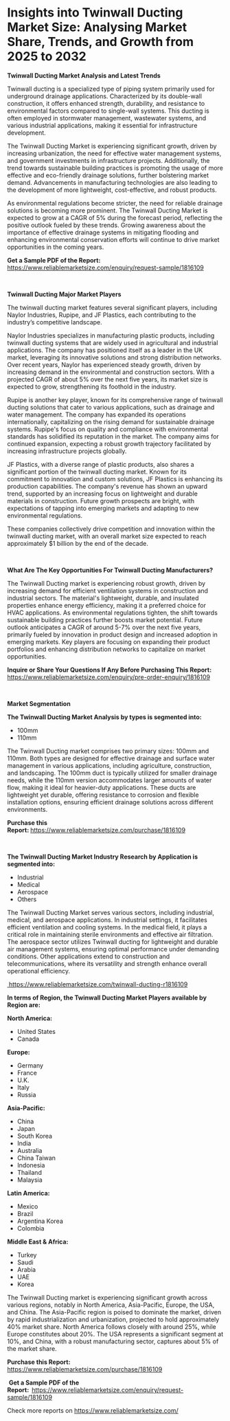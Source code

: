 <p><h1>Insights into Twinwall Ducting Market Size: Analysing Market Share, Trends, and Growth from 2025 to 2032</h1></p><p><strong>Twinwall Ducting Market Analysis and Latest Trends</strong></p>
<p><p>Twinwall ducting is a specialized type of piping system primarily used for underground drainage applications. Characterized by its double-wall construction, it offers enhanced strength, durability, and resistance to environmental factors compared to single-wall systems. This ducting is often employed in stormwater management, wastewater systems, and various industrial applications, making it essential for infrastructure development.</p><p>The Twinwall Ducting Market is experiencing significant growth, driven by increasing urbanization, the need for effective water management systems, and government investments in infrastructure projects. Additionally, the trend towards sustainable building practices is promoting the usage of more effective and eco-friendly drainage solutions, further bolstering market demand. Advancements in manufacturing technologies are also leading to the development of more lightweight, cost-effective, and robust products.</p><p>As environmental regulations become stricter, the need for reliable drainage solutions is becoming more prominent. The Twinwall Ducting Market is expected to grow at a CAGR of 5% during the forecast period, reflecting the positive outlook fueled by these trends. Growing awareness about the importance of effective drainage systems in mitigating flooding and enhancing environmental conservation efforts will continue to drive market opportunities in the coming years.</p></p>
<p><strong>Get a Sample PDF of the Report:&nbsp;</strong> <a href="https://www.reliablemarketsize.com/enquiry/request-sample/1816109?utm_campaign=1998&utm_medium=2&utm_source=Github&utm_content=ia&utm_term=30012025&utm_id=twinwall-ducting">https://www.reliablemarketsize.com/enquiry/request-sample/1816109</a></p>
<p>&nbsp;</p>
<p><strong>Twinwall Ducting Major Market Players</strong></p>
<p><p>The twinwall ducting market features several significant players, including Naylor Industries, Rupipe, and JF Plastics, each contributing to the industry’s competitive landscape.</p><p>Naylor Industries specializes in manufacturing plastic products, including twinwall ducting systems that are widely used in agricultural and industrial applications. The company has positioned itself as a leader in the UK market, leveraging its innovative solutions and strong distribution networks. Over recent years, Naylor has experienced steady growth, driven by increasing demand in the environmental and construction sectors. With a projected CAGR of about 5% over the next five years, its market size is expected to grow, strengthening its foothold in the industry.</p><p>Rupipe is another key player, known for its comprehensive range of twinwall ducting solutions that cater to various applications, such as drainage and water management. The company has expanded its operations internationally, capitalizing on the rising demand for sustainable drainage systems. Rupipe's focus on quality and compliance with environmental standards has solidified its reputation in the market. The company aims for continued expansion, expecting a robust growth trajectory facilitated by increasing infrastructure projects globally.</p><p>JF Plastics, with a diverse range of plastic products, also shares a significant portion of the twinwall ducting market. Known for its commitment to innovation and custom solutions, JF Plastics is enhancing its production capabilities. The company's revenue has shown an upward trend, supported by an increasing focus on lightweight and durable materials in construction. Future growth prospects are bright, with expectations of tapping into emerging markets and adapting to new environmental regulations.</p><p>These companies collectively drive competition and innovation within the twinwall ducting market, with an overall market size expected to reach approximately $1 billion by the end of the decade.</p></p>
<p>&nbsp;</p>
<p><strong>What Are The Key Opportunities For Twinwall Ducting Manufacturers?</strong></p>
<p><p>The Twinwall Ducting market is experiencing robust growth, driven by increasing demand for efficient ventilation systems in construction and industrial sectors. The material's lightweight, durable, and insulated properties enhance energy efficiency, making it a preferred choice for HVAC applications. As environmental regulations tighten, the shift towards sustainable building practices further boosts market potential. Future outlook anticipates a CAGR of around 5-7% over the next five years, primarily fueled by innovation in product design and increased adoption in emerging markets. Key players are focusing on expanding their product portfolios and enhancing distribution networks to capitalize on market opportunities.</p></p>
<p><strong>Inquire or Share Your Questions If Any Before Purchasing This Report:</strong> <a href="https://www.reliablemarketsize.com/enquiry/pre-order-enquiry/1816109?utm_campaign=1998&utm_medium=2&utm_source=Github&utm_content=ia&utm_term=30012025&utm_id=twinwall-ducting">https://www.reliablemarketsize.com/enquiry/pre-order-enquiry/1816109</a></p>
<p>&nbsp;</p>
<p><strong>Market Segmentation</strong></p>
<p><strong>The Twinwall Ducting Market Analysis by types is segmented into:</strong></p>
<p><ul><li>100mm</li><li>110mm</li></ul></p>
<p><p>The Twinwall Ducting market comprises two primary sizes: 100mm and 110mm. Both types are designed for effective drainage and surface water management in various applications, including agriculture, construction, and landscaping. The 100mm duct is typically utilized for smaller drainage needs, while the 110mm version accommodates larger amounts of water flow, making it ideal for heavier-duty applications. These ducts are lightweight yet durable, offering resistance to corrosion and flexible installation options, ensuring efficient drainage solutions across different environments.</p></p>
<p><strong>Purchase this Report:&nbsp;</strong><a href="https://www.reliablemarketsize.com/purchase/1816109?utm_campaign=1998&utm_medium=2&utm_source=Github&utm_content=ia&utm_term=30012025&utm_id=twinwall-ducting">https://www.reliablemarketsize.com/purchase/1816109</a></p>
<p>&nbsp;</p>
<p><strong>The Twinwall Ducting Market Industry Research by Application is segmented into:</strong></p>
<p><ul><li>Industrial</li><li>Medical</li><li>Aerospace</li><li>Others</li></ul></p>
<p><p>The Twinwall Ducting Market serves various sectors, including industrial, medical, and aerospace applications. In industrial settings, it facilitates efficient ventilation and cooling systems. In the medical field, it plays a critical role in maintaining sterile environments and effective air filtration. The aerospace sector utilizes Twinwall ducting for lightweight and durable air management systems, ensuring optimal performance under demanding conditions. Other applications extend to construction and telecommunications, where its versatility and strength enhance overall operational efficiency.</p></p>
<p><a href="https://www.reliablemarketsize.com/twinwall-ducting-r1816109?utm_campaign=1998&utm_medium=2&utm_source=Github&utm_content=ia&utm_term=30012025&utm_id=twinwall-ducting">&nbsp;https://www.reliablemarketsize.com/twinwall-ducting-r1816109</a></p>
<p><strong>In terms of Region, the Twinwall Ducting Market Players available by Region are:</strong></p>
<p>
    <p> <strong> North America: </strong>
        <ul>
            <li>United States</li>
            <li>Canada</li>
        </ul>
        </p> 
    <p> <strong> Europe: </strong>
        <ul>
            <li>Germany</li>
            <li>France</li>
            <li>U.K.</li>
            <li>Italy</li>
            <li>Russia</li>
        </ul>
        </p> 
    <p> <strong> Asia-Pacific: </strong>
        <ul>
            <li>China</li>
            <li>Japan</li>
            <li>South Korea</li>
            <li>India</li>
            <li>Australia</li>
            <li>China Taiwan</li>
            <li>Indonesia</li>
            <li>Thailand</li>
            <li>Malaysia</li>
        </ul>
        </p> 
    <p> <strong> Latin America: </strong>
        <ul>
            <li>Mexico</li>
            <li>Brazil</li>
            <li>Argentina Korea</li>
            <li>Colombia</li>
        </ul>
        </p> 
    <p> <strong> Middle East & Africa: </strong>
        <ul>
            <li>Turkey</li>
            <li>Saudi</li>
            <li>Arabia</li>
            <li>UAE</li>
            <li>Korea</li>
        </ul>
    </p>
    </p>
<p><p>The Twinwall Ducting market is experiencing significant growth across various regions, notably in North America, Asia-Pacific, Europe, the USA, and China. The Asia-Pacific region is poised to dominate the market, driven by rapid industrialization and urbanization, projected to hold approximately 40% market share. North America follows closely with around 25%, while Europe constitutes about 20%. The USA represents a significant segment at 10%, and China, with a robust manufacturing sector, captures about 5% of the market share.</p></p>
<p><strong>Purchase this Report: </strong><a href="https://www.reliablemarketsize.com/purchase/1816109?utm_campaign=1998&utm_medium=2&utm_source=Github&utm_content=ia&utm_term=30012025&utm_id=twinwall-ducting">https://www.reliablemarketsize.com/purchase/1816109</a></p>
<p>&nbsp;<strong>Get a Sample PDF of the Report:&nbsp;&nbsp;</strong><a href="https://www.reliablemarketsize.com/enquiry/request-sample/1816109?utm_campaign=1998&utm_medium=2&utm_source=Github&utm_content=ia&utm_term=30012025&utm_id=twinwall-ducting">https://www.reliablemarketsize.com/enquiry/request-sample/1816109</a></p>
<p><strong></strong></p>
<p>Check more reports on <a href="https://www.reliablemarketsize.com/?utm_campaign=1998&utm_medium=2&utm_source=Github&utm_content=ia&utm_term=30012025&utm_id=twinwall-ducting">https://www.reliablemarketsize.com/</a></p>